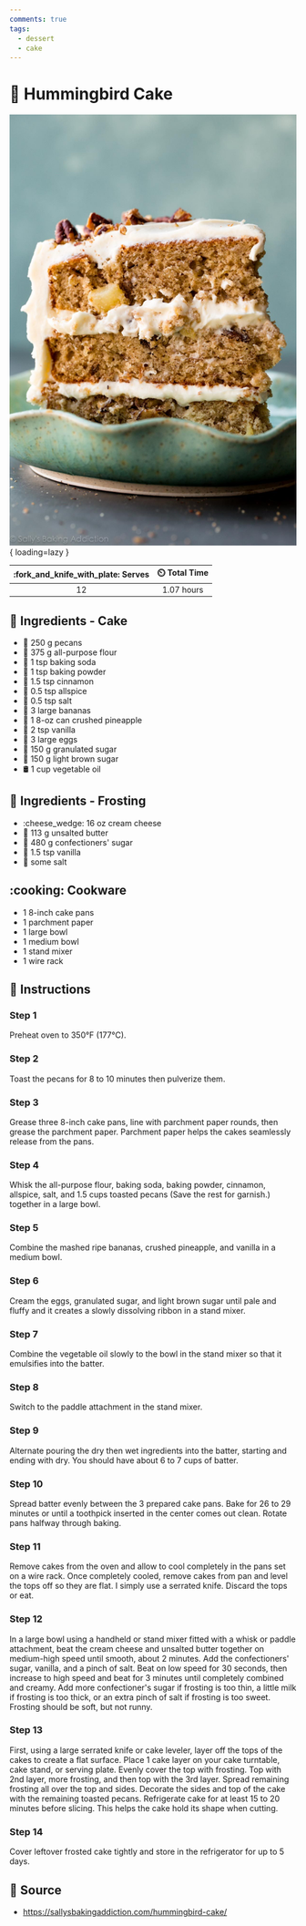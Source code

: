 ```yaml
---
comments: true
tags:
  - dessert
  - cake
---
```

# :cake: Hummingbird Cake

![Hummingbird Cake][1]{ loading=lazy }

| :fork_and_knife_with_plate: Serves | :timer_clock: Total Time |
|:----------------------------------:|:-----------------------: |
| 12 | 1.07 hours |

## :salt: Ingredients - Cake

- :chestnut: 250 g pecans
- :ear_of_rice: 375 g all-purpose flour
- :cup_with_straw: 1 tsp baking soda
- :dash: 1 tsp baking powder
- :custard: 1.5 tsp cinnamon
- :herb: 0.5 tsp allspice
- :salt: 0.5 tsp salt
- :banana: 3 large bananas
- :pineapple: 1 8-oz can crushed pineapple
- :icecream: 2 tsp vanilla
- :egg: 3 large eggs
- :candy: 150 g granulated sugar
- :maple_leaf: 150 g light brown sugar
- :oil_drum: 1 cup vegetable oil

## :salt: Ingredients - Frosting

- :cheese_wedge: 16 oz cream cheese
- :butter: 113 g unsalted butter
- :candy: 480 g confectioners' sugar
- :icecream: 1.5 tsp vanilla
- :salt: some salt

## :cooking: Cookware

- 1 8-inch cake pans
- 1 parchment paper
- 1 large bowl
- 1 medium bowl
- 1 stand mixer
- 1 wire rack

## :pencil: Instructions

### Step 1

Preheat oven to 350°F (177°C).

### Step 2

Toast the pecans for 8 to 10 minutes then pulverize them.

### Step 3

Grease three 8-inch cake pans, line with parchment paper rounds, then grease the parchment paper. Parchment paper helps
the cakes seamlessly release from the pans.

### Step 4

Whisk the all-purpose flour, baking soda, baking powder, cinnamon, allspice, salt, and 1.5 cups toasted pecans (Save the
rest for garnish.) together in a large bowl.

### Step 5

Combine the mashed ripe bananas, crushed pineapple, and vanilla in a medium bowl.

### Step 6

Cream the eggs, granulated sugar, and light brown sugar until pale and fluffy and it creates a slowly dissolving ribbon
in a stand mixer.

### Step 7

Combine the vegetable oil slowly to the bowl in the stand mixer so that it emulsifies into the batter.

### Step 8

Switch to the paddle attachment in the stand mixer.

### Step 9

Alternate pouring the dry then wet ingredients into the batter, starting and ending with dry. You should have about 6 to
7 cups of batter.

### Step 10

Spread batter evenly between the 3 prepared cake pans. Bake for 26 to 29 minutes or until a toothpick inserted in the
center comes out clean. Rotate pans halfway through baking.

### Step 11

Remove cakes from the oven and allow to cool completely in the pans set on a wire rack. Once completely cooled, remove
cakes from pan and level the tops off so they are flat. I simply use a serrated knife. Discard the tops or eat.

### Step 12

In a large bowl using a handheld or stand mixer fitted with a whisk or paddle attachment, beat the
cream cheese and unsalted butter together on medium-high speed until smooth, about 2 minutes. Add the confectioners'
sugar, vanilla, and a pinch of salt. Beat on low speed for 30 seconds, then increase to high speed and beat for 3
minutes until completely combined and creamy. Add more confectioner's sugar if frosting is too thin, a little milk if
frosting is too thick, or an extra pinch of salt if frosting is too sweet. Frosting should be soft, but not runny.

### Step 13

First, using a large serrated knife or cake leveler, layer off the tops of the cakes to create a
flat surface. Place 1 cake layer on your cake turntable, cake stand, or serving plate. Evenly cover the top with
frosting. Top with 2nd layer, more frosting, and then top with the 3rd layer. Spread remaining frosting all over the top
and sides. Decorate the sides and top of the cake with the remaining toasted pecans. Refrigerate cake for at least 15 to
20 minutes before slicing. This helps the cake hold its shape when cutting.

### Step 14

Cover leftover frosted cake tightly and store in the refrigerator for up to 5 days.

## :link: Source

- <https://sallysbakingaddiction.com/hummingbird-cake/>

[1]: <../../assets/images/hummingbird-cake.jpg>
